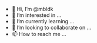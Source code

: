 - 👋 Hi, I’m @mbldk
- 👀 I’m interested in ...
- 🌱 I’m currently learning ...
- 💞️ I’m looking to collaborate on ...
- 📫 How to reach me ...

<!---
mbldk/mbldk is a ✨ special ✨ repository because its `README.md` (this file) appears on your GitHub profile.
You can click the Preview link to take a look at your changes.
--->

